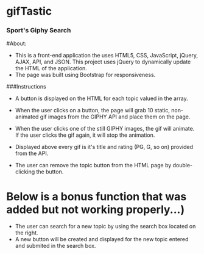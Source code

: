 # gifTastic


### Sport's Giphy Search

#About:
* This is a front-end application the uses HTML5, CSS, JavaScript, jQuery, AJAX, API, and JSON. This project uses jQuery to dynamically update the HTML of the application.
* The page was built using Bootstrap for responsiveness.


###Instructions
 * A button is displayed on the HTML for each topic valued in the array.   

* When the user clicks on a button, the page will grab 10 static, non-animated gif images from the GIPHY API and place them on the page.

* When the user clicks one of the still GIPHY images, the gif will animate. If the user clicks the gif again, it will stop the animation. 

* Displayed above every gif is it's title and rating (PG, G, so on) provided from the API.

* The user can remove the topic button from the HTML page by double-clicking the button. 

# Below is a bonus function that was added but not working properly...)
*   The user can search for a new topic by using the search box located on the right.
*   A new button will be created and displayed for the new topic entered and submited in the search box. 


   
 